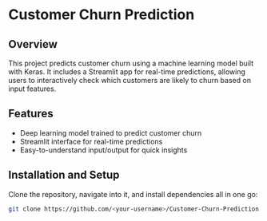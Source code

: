 # Customer Churn Prediction

## Overview
This project predicts customer churn using a machine learning model built with Keras. It includes a Streamlit app for real-time predictions, allowing users to interactively check which customers are likely to churn based on input features.

## Features
- Deep learning model trained to predict customer churn
- Streamlit interface for real-time predictions
- Easy-to-understand input/output for quick insights

## Installation and Setup

Clone the repository, navigate into it, and install dependencies all in one go:

```bash
git clone https://github.com/<your-username>/Customer-Churn-Prediction.git && cd Customer-Churn-Prediction && pip install -r requirements.txt

